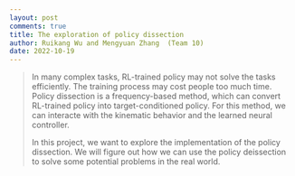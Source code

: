 ```yaml
---
layout: post
comments: true
title: The exploration of policy dissection
author: Ruikang Wu and Mengyuan Zhang  (Team 10)
date: 2022-10-19
---
```



> In many complex tasks, RL-trained policy may not solve the tasks efficiently. The training process may cost people too much time. Policy dissection is a frequency-based method, which can convert RL-trained policy into target-conditioned policy. For this method, we can interacte with the kinematic behavior and the learned neural controller.
>
> In this project, we want to explore the implementation of the policy dissection. We will figure out how we can use the policy deissection to solve some potential problems in the real world.
